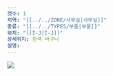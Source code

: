 ```yaml
---
갯수: 1
지역: "[[../../ZONE/사무실|사무실]]"
종류: "[[../../TYPES/부품|부품]]"
위치: "[[I-J|I-J]]"
상세위치: 흰색 바구니
설명: 
---
```

![](http://192.168.50.22/images/240608_IMG_0255.jpg)